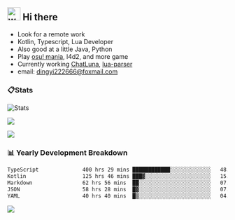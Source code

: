 ## <img alt="wave" src="https://raw.githubusercontent.com/MartinHeinz/MartinHeinz/master/wave.gif" width="30px"> Hi there

- Look for a remote work
- Kotlin, Typescript, Lua Developer
- Also good at a little Java, Python
- Play [osu! mania](https://osu.ppy.sh/users/29808669), l4d2, and more game
- Currently working [ChatLuna](https://github.com/ChatLunaLab), [lua-parser](https://github.com/dingyi222666/lua-parser)
- email: [dingyi222666@foxmail.com](mailto:dingyi222666@foxmail.com)

### 📋Stats

![Stats](https://github-readme-stats.vercel.app/api?username=dingyi222666&show_icons=true&icon_color=47A69E&title_color=47A69E&count_private=true)    

![](https://api.githubtrends.io/user/svg/dingyi222666/langs?time_range=one_year&include_private=True&loc_metric=changed&theme=classic)

![](http://github-profile-summary-cards.vercel.app/api/cards/productive-time?username=dingyi222666&theme=nord_dark&utcOffset=8)

### 📊 Yearly Development Breakdown

<!--START_SECTION:waka-->

```txt
TypeScript              400 hrs 29 mins ████████████░░░░░░░░░░░░░   48.15 %
Kotlin                  125 hrs 46 mins ███▓░░░░░░░░░░░░░░░░░░░░░   15.12 %
Markdown                62 hrs 56 mins  ██░░░░░░░░░░░░░░░░░░░░░░░   07.57 %
JSON                    58 hrs 28 mins  █▓░░░░░░░░░░░░░░░░░░░░░░░   07.03 %
YAML                    40 hrs 40 mins  █▒░░░░░░░░░░░░░░░░░░░░░░░   04.89 %
```
<!--END_SECTION:waka-->

![](https://komarev.com/ghpvc/?username=dingyi222666)
